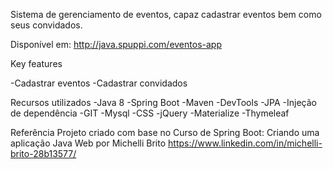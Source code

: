 Sistema de gerenciamento de eventos, capaz cadastrar eventos bem como seus convidados.

Disponível em: http://java.spuppi.com/eventos-app

Key features

-Cadastrar eventos
-Cadastrar convidados


Recursos utilizados
-Java 8
-Spring Boot
-Maven
-DevTools
-JPA
-Injeção de dependência
-GIT
-Mysql
-CSS
-jQuery
-Materialize
-Thymeleaf

Referência
Projeto criado com base no Curso de Spring Boot: Criando uma aplicação Java Web por Michelli Brito
https://www.linkedin.com/in/michelli-brito-28b13577/
